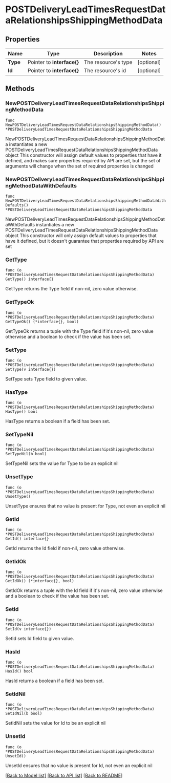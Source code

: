 # POSTDeliveryLeadTimesRequestDataRelationshipsShippingMethodData

## Properties

Name | Type | Description | Notes
------------ | ------------- | ------------- | -------------
**Type** | Pointer to **interface{}** | The resource&#39;s type | [optional] 
**Id** | Pointer to **interface{}** | The resource&#39;s id | [optional] 

## Methods

### NewPOSTDeliveryLeadTimesRequestDataRelationshipsShippingMethodData

`func NewPOSTDeliveryLeadTimesRequestDataRelationshipsShippingMethodData() *POSTDeliveryLeadTimesRequestDataRelationshipsShippingMethodData`

NewPOSTDeliveryLeadTimesRequestDataRelationshipsShippingMethodData instantiates a new POSTDeliveryLeadTimesRequestDataRelationshipsShippingMethodData object
This constructor will assign default values to properties that have it defined,
and makes sure properties required by API are set, but the set of arguments
will change when the set of required properties is changed

### NewPOSTDeliveryLeadTimesRequestDataRelationshipsShippingMethodDataWithDefaults

`func NewPOSTDeliveryLeadTimesRequestDataRelationshipsShippingMethodDataWithDefaults() *POSTDeliveryLeadTimesRequestDataRelationshipsShippingMethodData`

NewPOSTDeliveryLeadTimesRequestDataRelationshipsShippingMethodDataWithDefaults instantiates a new POSTDeliveryLeadTimesRequestDataRelationshipsShippingMethodData object
This constructor will only assign default values to properties that have it defined,
but it doesn't guarantee that properties required by API are set

### GetType

`func (o *POSTDeliveryLeadTimesRequestDataRelationshipsShippingMethodData) GetType() interface{}`

GetType returns the Type field if non-nil, zero value otherwise.

### GetTypeOk

`func (o *POSTDeliveryLeadTimesRequestDataRelationshipsShippingMethodData) GetTypeOk() (*interface{}, bool)`

GetTypeOk returns a tuple with the Type field if it's non-nil, zero value otherwise
and a boolean to check if the value has been set.

### SetType

`func (o *POSTDeliveryLeadTimesRequestDataRelationshipsShippingMethodData) SetType(v interface{})`

SetType sets Type field to given value.

### HasType

`func (o *POSTDeliveryLeadTimesRequestDataRelationshipsShippingMethodData) HasType() bool`

HasType returns a boolean if a field has been set.

### SetTypeNil

`func (o *POSTDeliveryLeadTimesRequestDataRelationshipsShippingMethodData) SetTypeNil(b bool)`

 SetTypeNil sets the value for Type to be an explicit nil

### UnsetType
`func (o *POSTDeliveryLeadTimesRequestDataRelationshipsShippingMethodData) UnsetType()`

UnsetType ensures that no value is present for Type, not even an explicit nil
### GetId

`func (o *POSTDeliveryLeadTimesRequestDataRelationshipsShippingMethodData) GetId() interface{}`

GetId returns the Id field if non-nil, zero value otherwise.

### GetIdOk

`func (o *POSTDeliveryLeadTimesRequestDataRelationshipsShippingMethodData) GetIdOk() (*interface{}, bool)`

GetIdOk returns a tuple with the Id field if it's non-nil, zero value otherwise
and a boolean to check if the value has been set.

### SetId

`func (o *POSTDeliveryLeadTimesRequestDataRelationshipsShippingMethodData) SetId(v interface{})`

SetId sets Id field to given value.

### HasId

`func (o *POSTDeliveryLeadTimesRequestDataRelationshipsShippingMethodData) HasId() bool`

HasId returns a boolean if a field has been set.

### SetIdNil

`func (o *POSTDeliveryLeadTimesRequestDataRelationshipsShippingMethodData) SetIdNil(b bool)`

 SetIdNil sets the value for Id to be an explicit nil

### UnsetId
`func (o *POSTDeliveryLeadTimesRequestDataRelationshipsShippingMethodData) UnsetId()`

UnsetId ensures that no value is present for Id, not even an explicit nil

[[Back to Model list]](../README.md#documentation-for-models) [[Back to API list]](../README.md#documentation-for-api-endpoints) [[Back to README]](../README.md)


